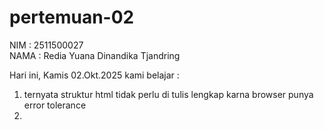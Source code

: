 # pertemuan-02
NIM : 2511500027<br>
NAMA : Redia Yuana Dinandika Tjandring<br>

Hari ini, Kamis 02.Okt.2025 kami belajar :<br>
1) ternyata struktur html tidak perlu di tulis lengkap karna browser punya error tolerance<br>
2)
